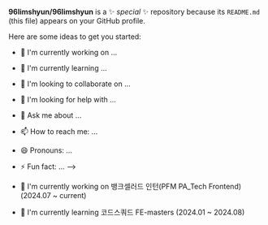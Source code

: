 **96limshyun/96limshyun** is a ✨ _special_ ✨ repository because its `README.md` (this file) appears on your GitHub profile.

Here are some ideas to get you started:

- 🔭 I'm currently working on ...
- 🌱 I'm currently learning ...
- 👯 I'm looking to collaborate on ...
- 🤔 I'm looking for help with ...
- 💬 Ask me about ...
- 📫 How to reach me: ...
- 😄 Pronouns: ...
- ⚡ Fun fact: ...
-->

- 🔭 I'm currently working on 뱅크셀러드 인턴(PFM PA_Tech Frontend) (2024.07 ~ current)
- 🌱 I'm currently learning 코드스쿼드 FE-masters (2024.01 ~ 2024.08)
